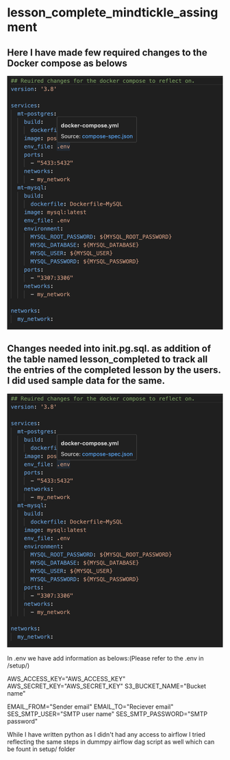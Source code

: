 # lesson_complete_mindtickle_assingment

## Here I have made few required changes to the Docker compose as belows

![Screenshot](https://raw.githubusercontent.com/psaywan/lesson_complete_mindtickle_assingment/master/ss/Screenshot%202024-06-16%20at%208.39.30%20PM.png)


## Changes needed into init.pg.sql. as addition of the table named lesson_completed to track all the entries of the completed lesson by the users. I did used sample data for the same.

![Screenshot](https://github.com/psaywan/lesson_complete_mindtickle_assingment/blob/master/ss/Screenshot%202024-06-16%20at%208.39.30%20PM.png)



In .env we have add information as belows:(Please refer to the .env in /setup/)

AWS_ACCESS_KEY="AWS_ACCESS_KEY"
AWS_SECRET_KEY="AWS_SECRET_KEY"
S3_BUCKET_NAME="Bucket name"

EMAIL_FROM="Sender email"
EMAIL_TO="Reciever email"
SES_SMTP_USER="SMTP user name"
SES_SMTP_PASSWORD="SMTP password"

While I have written python as I didn't had any access to airflow I tried reflecting the same steps in dummpy airflow dag script as well which can be fount in setup/ folder
